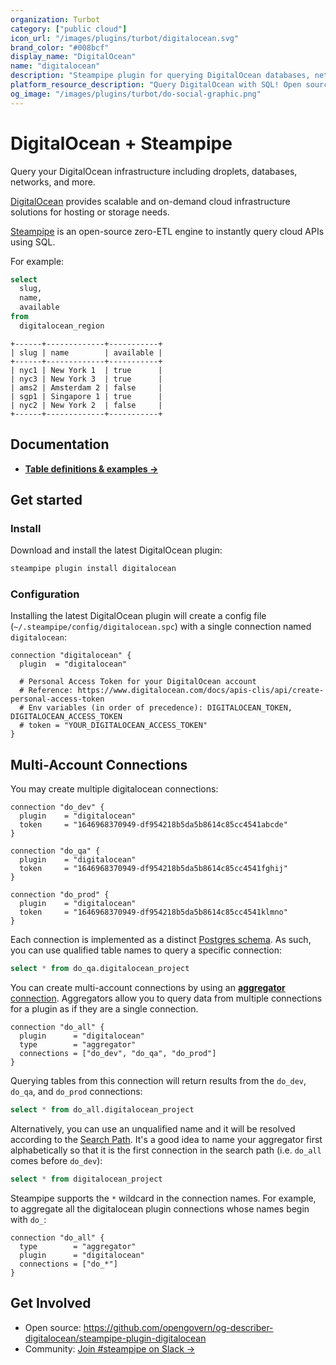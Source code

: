 ```yaml
---
organization: Turbot
category: ["public cloud"]
icon_url: "/images/plugins/turbot/digitalocean.svg"
brand_color: "#008bcf"
display_name: "DigitalOcean"
name: "digitalocean"
description: "Steampipe plugin for querying DigitalOcean databases, networks, and other resources."
platform_resource_description: "Query DigitalOcean with SQL! Open source CLI. No DB required."
og_image: "/images/plugins/turbot/do-social-graphic.png"
---
```


# DigitalOcean + Steampipe

Query your DigitalOcean infrastructure including droplets, databases, networks, and more.

[DigitalOcean](https://www.digitalocean.com/) provides scalable and on-demand cloud infrastructure solutions for hosting or storage needs.

[Steampipe](https://steampipe.io) is an open-source zero-ETL engine to instantly query cloud APIs using SQL.

For example:

```sql
select
  slug,
  name,
  available
from
  digitalocean_region
 ```

 ```
+------+-------------+-----------+
| slug | name        | available |
+------+-------------+-----------+
| nyc1 | New York 1  | true      |
| nyc3 | New York 3  | true      |
| ams2 | Amsterdam 2 | false     |
| sgp1 | Singapore 1 | true      |
| nyc2 | New York 2  | false     |
+------+-------------+-----------+
```

## Documentation

- **[Table definitions & examples →](/plugins/turbot/digitalocean/tables)**

## Get started

### Install

Download and install the latest DigitalOcean plugin:

```bash
steampipe plugin install digitalocean
```

### Configuration

Installing the latest DigitalOcean plugin will create a config file (`~/.steampipe/config/digitalocean.spc`) with a single connection named `digitalocean`:

```hcl
connection "digitalocean" {
  plugin  = "digitalocean"

  # Personal Access Token for your DigitalOcean account
  # Reference: https://www.digitalocean.com/docs/apis-clis/api/create-personal-access-token
  # Env variables (in order of precedence): DIGITALOCEAN_TOKEN, DIGITALOCEAN_ACCESS_TOKEN
  # token = "YOUR_DIGITALOCEAN_ACCESS_TOKEN"
}
```

## Multi-Account Connections

You may create multiple digitalocean connections:

```hcl
connection "do_dev" {
  plugin    = "digitalocean"
  token     = "1646968370949-df954218b5da5b8614c85cc4541abcde"
}

connection "do_qa" {
  plugin    = "digitalocean"
  token     = "1646968370949-df954218b5da5b8614c85cc4541fghij"
}

connection "do_prod" {
  plugin    = "digitalocean"
  token     = "1646968370949-df954218b5da5b8614c85cc4541klmno"
}
```

Each connection is implemented as a distinct [Postgres schema](https://www.postgresql.org/docs/current/ddl-schemas.html). As such, you can use qualified table names to query a specific connection:

```sql
select * from do_qa.digitalocean_project
```

You can create multi-account connections by using an [**aggregator** connection](https://steampipe.io/docs/using-steampipe/managing-connections#using-aggregators). Aggregators allow you to query data from multiple connections for a plugin as if they are a single connection.

```hcl
connection "do_all" {
  plugin      = "digitalocean"
  type        = "aggregator"
  connections = ["do_dev", "do_qa", "do_prod"]
}
```

Querying tables from this connection will return results from the `do_dev`, `do_qa`, and `do_prod` connections:

```sql
select * from do_all.digitalocean_project
```

Alternatively, you can use an unqualified name and it will be resolved according to the [Search Path](https://steampipe.io/docs/guides/search-path). It's a good idea to name your aggregator first alphabetically so that it is the first connection in the search path (i.e. `do_all` comes before `do_dev`):

```sql
select * from digitalocean_project
```

Steampipe supports the `*` wildcard in the connection names. For example, to aggregate all the digitalocean plugin connections whose names begin with `do_`:

```hcl
connection "do_all" {
  type        = "aggregator"
  plugin      = "digitalocean"
  connections = ["do_*"]
}
```

## Get Involved

* Open source: https://github.com/opengovern/og-describer-digitalocean/steampipe-plugin-digitalocean
* Community: [Join #steampipe on Slack →](https://turbot.com/community/join)
